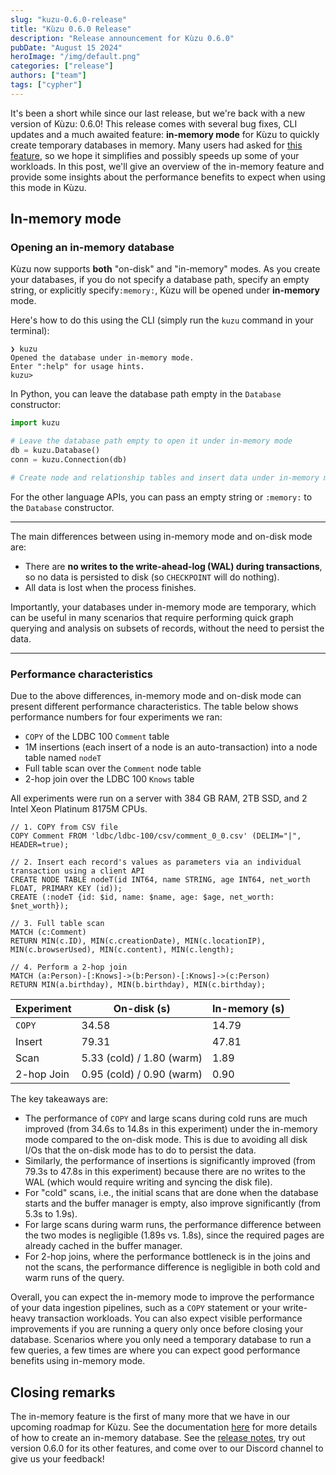 ```yaml
---
slug: "kuzu-0.6.0-release"
title: "Kùzu 0.6.0 Release"
description: "Release announcement for Kùzu 0.6.0"
pubDate: "August 15 2024"
heroImage: "/img/default.png"
categories: ["release"]
authors: ["team"]
tags: ["cypher"]
---
```


It's been a short while since our last release, but we're back with a new version of Kùzu: 0.6.0!
This release comes with several bug fixes, CLI updates and a much awaited feature: **in-memory mode** for Kùzu to quickly create temporary databases in memory.
Many users had asked for [this feature](https://github.com/kuzudb/kuzu/issues/1816), so we hope it simplifies and possibly speeds up some of your workloads.
In this post, we'll give an overview of the in-memory feature and provide some insights about the performance benefits to expect
when using this mode in Kùzu.

## In-memory mode

### Opening an in-memory database

Kùzu now supports **both** "on-disk" and "in-memory" modes. 
As you create your databases, if you do not specify a database path, specify an empty string, or
explicitly specify`:memory:`, Kùzu will be opened under **in-memory** mode.

Here's how to do this using the CLI (simply run the `kuzu` command in your terminal):

```
❯ kuzu
Opened the database under in-memory mode.
Enter ":help" for usage hints.
kuzu> 
```

In Python, you can leave the database path empty in the `Database` constructor:

```python
import kuzu

# Leave the database path empty to open it under in-memory mode
db = kuzu.Database()
conn = kuzu.Connection(db)

# Create node and relationship tables and insert data under in-memory mode
```
For the other language APIs, you can pass an empty string or `:memory:` to the `Database` constructor.

---

The main differences between using in-memory mode and on-disk mode are:
- There are **no writes to the write-ahead-log (WAL) during transactions**, so no data is persisted to disk (so `CHECKPOINT` will do nothing).
- All data is lost when the process finishes.

Importantly, your databases under in-memory mode are temporary, which can be useful in many scenarios that require
performing quick graph querying and analysis on subsets of records, without the need to persist the data.

---

### Performance characteristics

Due to the above differences, in-memory mode and on-disk mode can present different performance characteristics.
The table below shows performance numbers for four experiments we ran:
- `COPY` of the LDBC 100 `Comment` table
- 1M insertions (each insert of a node is an auto-transaction) into a node table named `nodeT`
- Full table scan over the `Comment` node table
- 2-hop join over the LDBC 100 `Knows` table

All experiments were run on a server with 384 GB RAM, 2TB SSD, and 2 Intel Xeon Platinum 8175M CPUs.

```cypher
// 1. COPY from CSV file
COPY Comment FROM 'ldbc/ldbc-100/csv/comment_0_0.csv' (DELIM="|", HEADER=true);

// 2. Insert each record's values as parameters via an individual transaction using a client API
CREATE NODE TABLE nodeT(id INT64, name STRING, age INT64, net_worth FLOAT, PRIMARY KEY (id));
CREATE (:nodeT {id: $id, name: $name, age: $age, net_worth: $net_worth});

// 3. Full table scan
MATCH (c:Comment)
RETURN MIN(c.ID), MIN(c.creationDate), MIN(c.locationIP), MIN(c.browserUsed), MIN(c.content), MIN(c.length);

// 4. Perform a 2-hop join
MATCH (a:Person)-[:Knows]->(b:Person)-[:Knows]->(c:Person)
RETURN MIN(a.birthday), MIN(b.birthday), MIN(c.birthday);
```

| Experiment  |        On-disk (s)       |     In-memory (s)  |
| ---------- | ------------------------- | ----------------- |
| `COPY`       |     34.58                 | 14.79             |
| Insert     | 79.31                     | 47.81             |
| Scan       | 5.33 (cold) / 1.80 (warm) | 1.89              |
| 2-hop Join |  0.95 (cold) / 0.90 (warm)  | 0.90               |

The key takeaways are:
- The performance of `COPY` and large scans during cold runs are much improved (from 34.6s to 14.8s in this experiment) under the in-memory mode compared to the on-disk mode. 
This is due to avoiding all disk I/Os that the on-disk mode has to do to persist the data.
- Similarly, the performance of insertions is significantly improved (from 79.3s to 47.8s in this experiment) because there are no writes to the WAL (which would require writing and syncing the disk file).
- For "cold" scans, i.e., the initial scans that are done when the database starts and the buffer manager is empty, also improve significantly (from 5.3s to 1.9s).
- For large scans during warm runs, the performance difference between the two modes is negligible (1.89s vs. 1.8s), since the required pages are already cached in the buffer manager.
- For 2-hop joins, where the performance bottleneck is in the joins and not the scans, the performance difference is negligible in both cold and warm runs of the query.

Overall, you can expect the in-memory mode to improve the performance of your data ingestion pipelines, such as a `COPY` statement or
your write-heavy transaction workloads. You can also expect visible performance improvements if you are running a query only once before
closing your database. Scenarios where you only need a temporary database to run a few queries, a few times
are where you can expect good performance benefits using in-memory mode.

## Closing remarks
The in-memory feature is the first of many more that we have in our upcoming roadmap for Kùzu.
See the documentation [here](/get-started/#in-memory-database) for more details of how to create an in-memory database. See the
[release notes](https://github.com/kuzudb/kuzu/releases/tag/v0.6.0), try out version 0.6.0 for its other features, and come over to our Discord 
channel to give us your feedback!